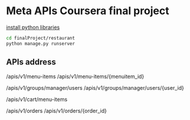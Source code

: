 # Meta APIs Coursera final project

[install python libraries](https://github.com/cd155/Portfolio/wiki/Virtual-Environment#python-virtual-environment)
```bash
cd finalProject/restaurant
python manage.py runserver
```

## APIs address
/apis/v1/menu-items
/apis/v1/menu-items/{menuitem_id}

/apis/v1/groups/manager/users
/apis/v1/groups/manager/users/{user_id}

/apis/v1/cart/menu-items

/apis/v1/orders
/apis/v1/orders/{order_id}
